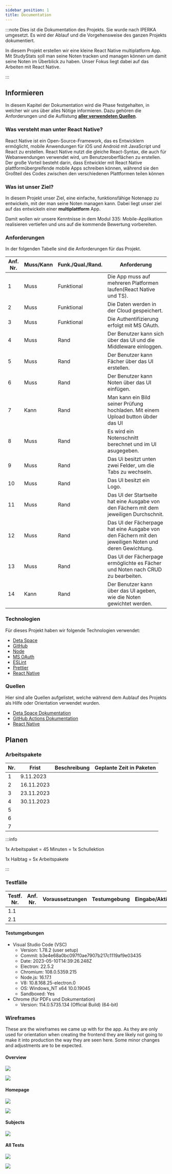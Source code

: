 ```yaml
---
sidebar_position: 1
title: Documentation
---
```

:::note
Dies ist die Dokumentation des Projekts. Sie wurde nach IPERKA umgesetzt. Es wird der Ablauf und die Vorgehensweise des ganzen Projekts dokumentiert.

In diesem Projekt erstellen wir eine kleine React Native multiplatform App. Mit StudyStats soll man seine Noten tracken und managen können um damit seine Noten im Überblick zu haben. Unser Fokus liegt dabei auf das Arbeiten mit React Native.

:::

## Informieren

In diesem Kapitel der Dokumentation wird die Phase festgehalten, in welcher wir uns über alles Nötige informieren. Dazu gehören die Anforderungen und die Auflistung [**aller verwendeten Quellen**](#quellen).

### Was versteht man unter React Native?

React Native ist ein Open-Source-Framework, das es Entwicklern ermöglicht, mobile Anwendungen für iOS und Android mit JavaScript und React zu erstellen. React Native nutzt die gleiche React-Syntax, die auch für Webanwendungen verwendet wird, um Benutzeroberflächen zu erstellen. Der große Vorteil besteht darin, dass Entwickler mit React Native plattformübergreifende mobile Apps schreiben können, während sie den Großteil des Codes zwischen den verschiedenen Plattformen teilen können

### Was ist unser Ziel?

In diesem Projekt unser Ziel, eine einfache, funktionsfähige Notenapp zu entwickeln, mit der man seine Noten managen kann. Dabei liegt unser ziel auf das entwickeln einer **multiplattform** App.

Damit wollen wir unsere Kenntnisse in dem Modul 335: Mobile-Applikation realisieren vertiefen und uns auf die kommende Bewertung vorbereiten.

### Anforderungen

In der folgenden Tabelle sind die Anforderungen für das Projekt.


| Anf. Nr. | Muss/Kann | Funk./Qual./Rand. | Anforderung                                                                                             |
| ---------- | ----------- | ------------------- | --------------------------------------------------------------------------------------------------------- |
| 1        | Muss      | Funktional        | Die App muss auf mehreren Platformen laufen(React Native und TS).                                       |
| 2        | Muss      | Funktional        | Die Daten werden in der Cloud gespeichert.                                                              |
| 3        | Muss      | Funktional        | Die Authentifizierung erfolgt mit MS OAuth.                                                             |
| 4        | Muss      | Rand              | Der Benutzer kann sich über das UI und die Middleware einloggen.                                       |
| 5        | Muss      | Rand              | Der Benutzer kann Fächer über das UI erstellen.                                                       |
| 6        | Muss      | Rand              | Der Benutzer kann Noten über das UI einfügen.                                                         |
| 7        | Kann      | Rand              | Man kann ein Bild seiner Prüfung hochladen. Mit einem Upload button übder das UI                      |
| 8        | Muss      | Rand              | Es wird ein Notenschnitt berechnet und im UI asugegeben.                                                |
| 9        | Muss      | Rand              | Das Ui besitzt unten zwei Felder, um die Tabs zu wechseln.                                              |
| 10       | Muss      | Rand              | Das UI besitzt ein Logo.                                                                                |
| 11       | Muss      | Rand              | Das UI der Startseite hat eine Ausgabe von den Fächern mit dem jeweiligen Durchschnit.                 |
| 12       | Muss      | Rand              | Das UI der Fächerpage hat eine Ausgabe von den Fächern mit den jeweiligen Noten und deren Gewichtung. |
| 13       | Muss      | Rand              | Das UI der Fächerpage ermöglichte es Fächer und Noten nach CRUD zu bearbeiten.                       |
| 14       | Kann      | Rand              | Der Benutzer kann über das UI ageben, wie die Noten gewichtet werden.                                  |

### Technologien

Für dieses Projekt haben wir folgende Technologien verwendet:

- [Deta Space](https://deta.space)
- [GitHub](https://github.com)
- [Node](https://www.npmjs.com/)
- [MS OAuth](https://docs.microsoft.com/en-us/azure/active-directory/develop/v2-oauth2-auth-code-flow)
- [ESLint](https://eslint.org/)
- [Prettier](https://prettier.io/)
- [React Native](https://reactnative.dev)

### Quellen

Hier sind alle Quellen aufgelistet, welche während dem Aublauf des Projekts als Hilfe oder Orientation verwendet wurden.

- [Deta Space Dokumentation](https://deta.space/docs/en)
- [GitHub Actions Dokumentation](https://docs.github.com/de/actions)
- [React Native](https://reactnative.dev/docs/getting-started)

## Planen

### Arbeitspakete


| Nr. | Frist      | Beschreibung | Geplante Zeit in Paketen |
| ----- | ------------ | :------------- | -------------------------- |
| 1   | 9.11.2023  |              |                          |
| 2   | 16.11.2023 |              |                          |
| 3   | 23.11.2023 |              |                          |
| 4   | 30.11.2023 |              |                          |
| 5   |            |              |                          |
| 6   |            |              |                          |
| 7   |            |              |                          |

:::info

1x Arbeitspaket = 45 Minuten = 1x Schullektion

1x Halbtag = 5x Arbeitspakete

:::

### Testfälle


| Testf.<br />Nr. | Anf.<br />Nr. | Voraussetzungen | Testumgebung | Eingabe/Aktion | Erw. Ausgabe |
| ----------------- | --------------- | ----------------- | -------------- | ---------------- | -------------- |
| 1.1             |               |                 |              |                |              |
| 2.1             |               |                 |              |                |              |

#### Testumgebungen

* Visual Studio Code (VSC)
  * Version: 1.78.2 (user setup)
  * Commit: b3e4e68a0bc097f0ae7907b217c1119af9e03435
  * Date: 2023-05-10T14:39:26.248Z
  * Electron: 22.5.2
  * Chromium: 108.0.5359.215
  * Node.js: 16.17.1
  * V8: 10.8.168.25-electron.0
  * OS: Windows_NT x64 10.0.19045
  * Sandboxed: Yes
* Chrome (für PDFs und Dokumentation)
  * Version: 114.0.5735.134 (Official Build) (64-bit)

### Wireframes

These are the wireframes we came up with for the app. As they are only used for orientation when creating the frontend they are likely not going to make it into production the way they are seen here. Some minor changes and adjustments are to be expected.

#### Overview

![](assets/20231128_145311_overwiev_full.jpg)

![](assets/20231128_145416_overview_pages.jpg)

#### Homepage

![](assets/20231128_145431_homepage.jpg)

![](assets/20231128_145646_new_entry_view.jpg)

#### Subjects

![](assets/20231128_145443_subjects_page.jpg)

#### All Tests

![](assets/20231128_145456_all_tests_page.jpg)

![](assets/20231128_145602_detailed_test_view.jpg)
